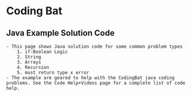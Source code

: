 # Coding Bat
## Java Example Solution Code
    - This page shows Java solution code for some common problem types
        1. if-Boolean Logic
        2. String
        3. Arrays
        4. Recursion
        5. must return type x error
    - The example are geared to help with the CodingBat java coding problems. See the Code Help+Videos page for a complete list of code help.